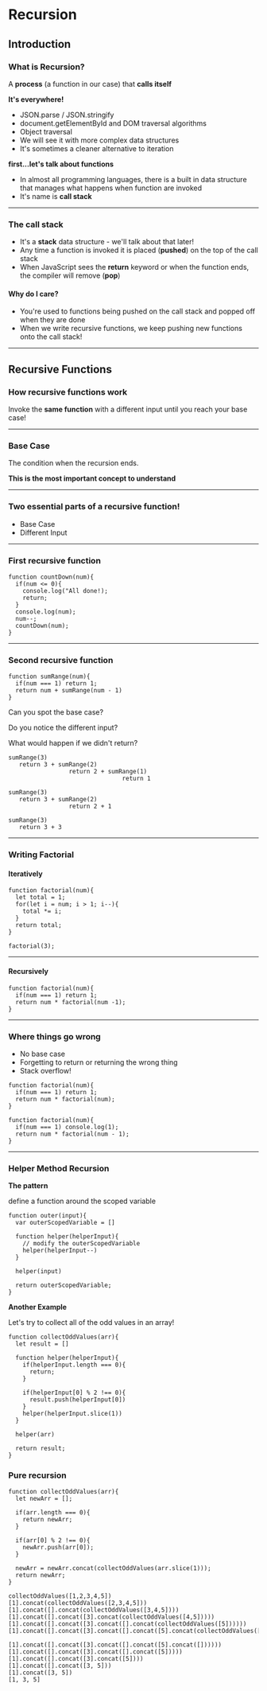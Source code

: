 # Recursion

## Introduction

### What is Recursion?

A **process** (a function in our case) that **calls itself**

**It's everywhere!**

- JSON.parse / JSON.stringify
- document.getElementById and DOM traversal algorithms
- Object traversal
- We will see it with more complex data structures
- It's sometimes a cleaner alternative to iteration

**first...let's talk about functions**

- In almost all programming languages, there is a built in data structure that manages what happens when function are invoked
- It's name is **call stack**

---

### The call stack

- It's a **stack** data structure - we'll talk about that later!
- Any time a function is invoked it is placed (**pushed**) on the top of the call stack
- When JavaScript sees the **return** keyword or when the function ends, the compiler will remove (**pop**)

#### Why do I care?

- You're used to functions being pushed on the call stack and popped off when they are done
- When we write recursive functions, we keep pushing new functions onto the call stack!

---

## Recursive Functions

### How recursive functions work

Invoke the **same function** with a different input until you reach your base case!

---

### Base Case

The condition when the recursion ends.

**This is the most important concept to understand**

---

### Two essential parts of a recursive function!

- Base Case
- Different Input

---

### First recursive function

```
function countDown(num){
  if(num <= 0){
    console.log("All done!);
    return;
  }
  console.log(num);
  num--;
  countDown(num);
}
```

---

### Second recursive function

```
function sumRange(num){
  if(num === 1) return 1;
  return num + sumRange(num - 1)
}
```

Can you spot the base case?

Do you notice the different input?

What would happen if we didn't return?

```
sumRange(3)
   return 3 + sumRange(2)
                 return 2 + sumRange(1)
                                return 1

sumRange(3)
   return 3 + sumRange(2)
                 return 2 + 1

sumRange(3)
   return 3 + 3
```

---

### Writing Factorial

#### Iteratively

```
function factorial(num){
  let total = 1;
  for(let i = num; i > 1; i--){
    total *= i;
  }
  return total;
}

factorial(3);
```

---

#### Recursively

```
function factorial(num){
  if(num === 1) return 1;
  return num * factorial(num -1);
}
```

---

### Where things go wrong

- No base case
- Forgetting to return or returning the wrong thing
- Stack overflow!

```
function factorial(num){
  if(num === 1) return 1;
  return num * factorial(num);
}
```

```
function factorial(num){
  if(num === 1) console.log(1);
  return num * factorial(num - 1);
}
```

---

### Helper Method Recursion

**The pattern**

define a function around the scoped variable

```
function outer(input){
  var outerScopedVariable = []

  function helper(helperInput){
    // modify the outerScopedVariable
    helper(helperInput--)
  }

  helper(input)

  return outerScopedVariable;
}
```

**Another Example**

Let's try to collect all of the odd values in an array!

```
function collectOddValues(arr){
  let result = []

  function helper(helperInput){
    if(helperInput.length === 0){
      return;
    }

    if(helperInput[0] % 2 !== 0){
      result.push(helperInput[0])
    }
    helper(helperInput.slice(1))
  }

  helper(arr)

  return result;
}
```

### Pure recursion

```
function collectOddValues(arr){
  let newArr = [];

  if(arr.length === 0){
    return newArr;
  }

  if(arr[0] % 2 !== 0){
    newArr.push(arr[0]);
  }

  newArr = newArr.concat(collectOddValues(arr.slice(1)));
  return newArr;
}

```

```
collectOddValues([1,2,3,4,5])
[1].concat(collectOddValues([2,3,4,5]))
[1].concat([].concat(collectOddValues([3,4,5])))
[1].concat([].concat([3].concat(collectOddValues([4,5]))))
[1].concat([].concat([3].concat([].concat(collectOddValues([5])))))
[1].concat([].concat([3].concat([].concat([5].concat(collectOddValues([]))))))

[1].concat([].concat([3].concat([].concat([5].concat([])))))
[1].concat([].concat([3].concat([].concat([5]))))
[1].concat([].concat([3].concat([5])))
[1].concat([].concat([3, 5]))
[1].concat([3, 5])
[1, 3, 5]

```
